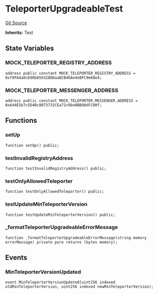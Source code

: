 # TeleporterUpgradeableTest
[Git Source](https://github.com/ava-labs/teleporter/blob/cadc1420fd95195b094eea855b7496cc71b5be2a/src/Teleporter/upgrades/tests/TeleporterUpgradeableTests.t.sol)

**Inherits:**
Test


## State Variables
### MOCK_TELEPORTER_REGISTRY_ADDRESS

```solidity
address public constant MOCK_TELEPORTER_REGISTRY_ADDRESS = 0xf9FA4a0c696b659328DDaaBCB46Ae4eBFC9e68e4;
```


### MOCK_TELEPORTER_MESSENGER_ADDRESS

```solidity
address public constant MOCK_TELEPORTER_MESSENGER_ADDRESS = 0x644E5b7c5D4Bc8073732CEa72c66e0BB90dFC00f;
```


## Functions
### setUp


```solidity
function setUp() public;
```

### testInvalidRegistryAddress


```solidity
function testInvalidRegistryAddress() public;
```

### testOnlyAllowedTeleporter


```solidity
function testOnlyAllowedTeleporter() public;
```

### testUpdateMinTeleporterVersion


```solidity
function testUpdateMinTeleporterVersion() public;
```

### _formatTeleporterUpgradeableErrorMessage


```solidity
function _formatTeleporterUpgradeableErrorMessage(string memory errorMessage) private pure returns (bytes memory);
```

## Events
### MinTeleporterVersionUpdated

```solidity
event MinTeleporterVersionUpdated(uint256 indexed oldMinTeleporterVersion, uint256 indexed newMinTeleporterVersion);
```

